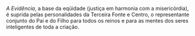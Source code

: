 ﻿<I>A Evidência</I>, a base da eqüidade (justiça em harmonia com a misericórdia), é suprida pelas personalidades da Terceira Fonte e Centro, o representante conjunto do Pai e do Filho para todos os reinos e para as mentes dos seres inteligentes de toda a criação.